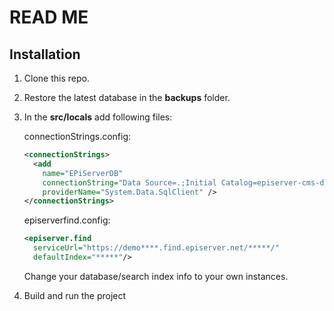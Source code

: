 # READ ME

## Installation

1. Clone this repo.
1. Restore the latest database in the **backups** folder.
1. In the **src/locals** add following files:

   connectionStrings.config:

   ```xml
   <connectionStrings>
     <add
       name="EPiServerDB"
       connectionString="Data Source=.;Initial Catalog=episerver-cms-demo;Connection Timeout=60;Integrated Security=False;User ID=sa;Password=*****;MultipleActiveResultSets=True;"
       providerName="System.Data.SqlClient" />
   </connectionStrings>
   ```

   episerverfind.config:

   ```xml
   <episerver.find
     serviceUrl="https://demo****.find.episerver.net/*****/"
     defaultIndex="*****"/>
   ```

   Change your database/search index info to your own instances.

1. Build and run the project
